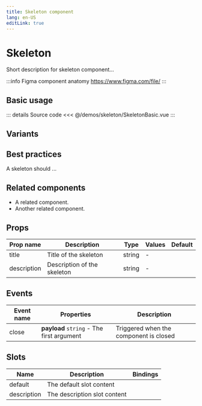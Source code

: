 ```yaml
---
title: Skeleton component
lang: en-US
editLink: true
---
```


# Skeleton

Short description for skeleton component...

:::info Figma component anatomy
https://www.figma.com/file/
:::

## Basic usage

<skeletonBasic />

::: details Source code
<<< @/demos/skeleton/SkeletonBasic.vue
:::

## Variants

<skeletonVariants />

## Best practices

A skeleton should ...

## Related components

- A related component.
- Another related component.

## Props

| Prop name   | Description                 | Type   | Values | Default |
| ----------- | --------------------------- | ------ | ------ | ------- |
| title       | Title of the skeleton       | string | -      |         |
| description | Description of the skeleton | string | -      |         |

## Events

| Event name | Properties                                | Description                            |
| ---------- | ----------------------------------------- | -------------------------------------- |
| close      | **payload** `string` - The first argument | Triggered when the component is closed |

## Slots

| Name        | Description                  | Bindings |
| ----------- | ---------------------------- | -------- |
| default     | The default slot content     |          |
| description | The description slot content |          |
